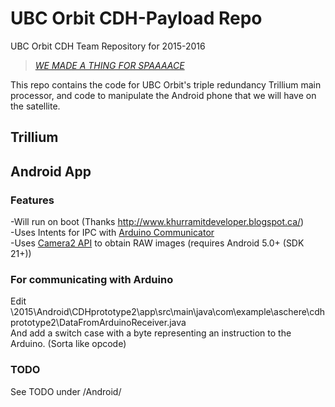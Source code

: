 # UBC Orbit CDH-Payload Repo
UBC Orbit CDH Team Repository for 2015-2016  
>*[WE MADE A THING FOR SPAAAACE](http://theportalwiki.com/wiki/Space_Sphere)*  

This repo contains the code for UBC Orbit's triple redundancy Trillium main processor, and code to manipulate the 
Android phone that we will have on the satellite. 

## Trillium


## Android App
### Features
-Will run on boot (Thanks http://www.khurramitdeveloper.blogspot.ca/)  
-Uses Intents for IPC with [Arduino Communicator](https://github.com/jeppsson/Arduino-Communicator)  
-Uses [Camera2 API](https://developer.android.com/reference/android/hardware/camera2/package-summary.html) to obtain RAW images (requires Android 5.0+ (SDK 21+))  
### For communicating with Arduino
Edit
\2015\Android\CDHprototype2\app\src\main\java\com\example\aschere\cdhprototype2\DataFromArduinoReceiver.java  
And add a switch case with a byte representing an instruction to the Arduino. (Sorta like opcode)
### TODO
See TODO under /Android/
